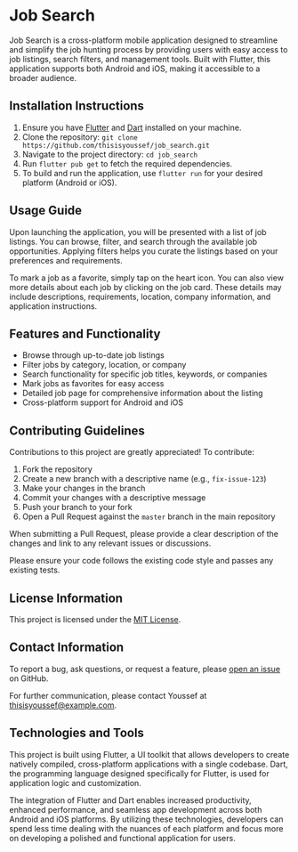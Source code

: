 # Job Search

Job Search is a cross-platform mobile application designed to streamline and simplify the job hunting process by providing users with easy access to job listings, search filters, and management tools. Built with Flutter, this application supports both Android and iOS, making it accessible to a broader audience.

## Installation Instructions

1. Ensure you have [Flutter](https://flutter.dev/docs/get-started/install) and [Dart](https://dart.dev/get-dart) installed on your machine.
2. Clone the repository: `git clone https://github.com/thisisyoussef/job_search.git`
3. Navigate to the project directory: `cd job_search`
4. Run `flutter pub get` to fetch the required dependencies.
5. To build and run the application, use `flutter run` for your desired platform (Android or iOS).

## Usage Guide

Upon launching the application, you will be presented with a list of job listings. You can browse, filter, and search through the available job opportunities. Applying filters helps you curate the listings based on your preferences and requirements.

To mark a job as a favorite, simply tap on the heart icon. You can also view more details about each job by clicking on the job card. These details may include descriptions, requirements, location, company information, and application instructions.

## Features and Functionality

- Browse through up-to-date job listings
- Filter jobs by category, location, or company
- Search functionality for specific job titles, keywords, or companies
- Mark jobs as favorites for easy access
- Detailed job page for comprehensive information about the listing
- Cross-platform support for Android and iOS

## Contributing Guidelines

Contributions to this project are greatly appreciated! To contribute:

1. Fork the repository
2. Create a new branch with a descriptive name (e.g., `fix-issue-123`)
3. Make your changes in the branch
4. Commit your changes with a descriptive message
5. Push your branch to your fork
6. Open a Pull Request against the `master` branch in the main repository

When submitting a Pull Request, please provide a clear description of the changes and link to any relevant issues or discussions.

Please ensure your code follows the existing code style and passes any existing tests.

## License Information

This project is licensed under the [MIT License](LICENSE.md).

## Contact Information

To report a bug, ask questions, or request a feature, please [open an issue](https://github.com/thisisyoussef/job_search/issues/new) on GitHub.

For further communication, please contact Youssef at thisisyoussef@example.com.

## Technologies and Tools

This project is built using Flutter, a UI toolkit that allows developers to create natively compiled, cross-platform applications with a single codebase. Dart, the programming language designed specifically for Flutter, is used for application logic and customization.

The integration of Flutter and Dart enables increased productivity, enhanced performance, and seamless app development across both Android and iOS platforms. By utilizing these technologies, developers can spend less time dealing with the nuances of each platform and focus more on developing a polished and functional application for users.